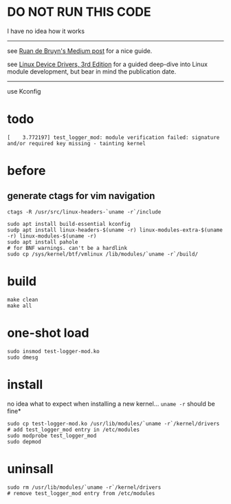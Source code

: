 # DO NOT RUN THIS CODE
I have no idea how it works

---

see
[Ruan de Bruyn's Medium post](https://medium.com/dvt-engineering/how-to-write-your-first-linux-kernel-module-cf284408beeb)
for a nice guide.

see
[Linux Device Drivers, 3rd Edition](https://lwn.net/Kernel/LDD3/) for a guided
deep-dive into Linux module development, but bear in mind the publication date.

---

use Kconfig

# todo

```
[    3.772197] test_logger_mod: module verification failed: signature and/or required key missing - tainting kernel
```

# before

## generate ctags for vim navigation

```
ctags -R /usr/src/linux-headers-`uname -r`/include
```

```
sudo apt install build-essential kconfig
sudp apt install linux-headers-$(uname -r) linux-modules-extra-$(uname -r) linux-modules-$(uname -r)
sudo apt install pahole
# for BNF warnings. can't be a hardlink
sudo cp /sys/kernel/btf/vmlinux /lib/modules/`uname -r`/build/
```


# build

```
make clean
make all
```

# one-shot load

```
sudo insmod test-logger-mod.ko
sudo dmesg
```


# install

no idea what to expect when installing a new kernel... `uname -r` should be
fine\*

```
sudo cp test-logger-mod.ko /usr/lib/modules/`uname -r`/kernel/drivers
# add test_logger_mod entry in /etc/modules
sudo modprobe test_logger_mod
sudo depmod
```


# uninsall

```
sudo rm /usr/lib/modules/`uname -r`/kernel/drivers
# remove test_logger_mod entry from /etc/modules
```

